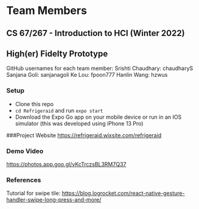 # Team Members
## CS 67/267 - Introduction to HCI (Winter 2022) 
## High(er) Fidelty Prototype

GitHub usernames for each team member:
Srishti Chaudhary: chaudharyS
Sanjana Goli: sanjanagoli
Ke Lou: fpoon777
Hanlin Wang: hzwus

### Setup
* Clone this repo
* `cd Refrigeraid` and run `expo start`
* Download the Expo Go app on your mobile device or run in an IOS simulator (this was developed using iPhone 13 Pro)

###Project Website
https://refrigeraid.wixsite.com/refrigeraid

### Demo Video
https://photos.app.goo.gl/vKcTrczsBL3RM7Q37

### References
Tutorial for swipe tile: https://blog.logrocket.com/react-native-gesture-handler-swipe-long-press-and-more/

